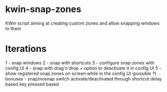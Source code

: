 # kwin-snap-zones
KWin script aiming at creating custom zones and allow snapping windows to them

# Iterations

1 - snap windows
2 - snap with shortcuts
3 - configure snap zones with config UI
4 - snap with drag'n'drop + option to deactivate it in config UI
5 - show registered snap zones on screen while in the config UI (possible ?)
bonuses - snap/nosnap switch
  activate/deactivated through shortcut
  delay based
  key pressed based
